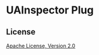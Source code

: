 # UAInspector Plug

## License

[Apache License, Version 2.0](http://www.apache.org/licenses/LICENSE-2.0)
